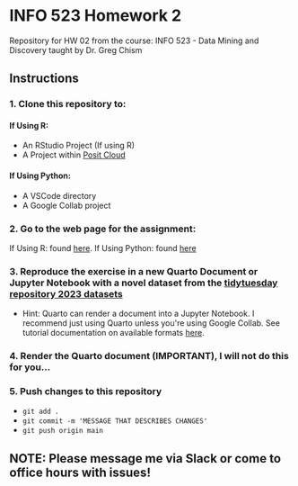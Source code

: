 # INFO 523 Homework 2

Repository for HW 02 from the course: INFO 523 - Data Mining and Discovery taught by Dr. Greg Chism

## Instructions

### 1. Clone this repository to:
   
   #### If Using R:
   - An RStudio Project (If using R)
   - A Project within [Posit Cloud](https://posit.cloud/)

   #### If Using Python: 
   - A VSCode directory
   - A Google Collab project
   
### 2. Go to the web page for the assignment:
   If Using R: found [here](https://gchism94.github.io/EDA_In_R_Book/).
   If Using Python: found [here](https://gchism94.github.io/EDA_In_Python_Book/)
   
### 3. Reproduce the exercise in a new Quarto Document or Jupyter Notebook with a novel dataset from the [tidytuesday repository 2023 datasets](https://github.com/rfordatascience/tidytuesday/tree/master/data/2023)
  - Hint: Quarto can render a document into a Jupyter Notebook. I recommend just using Quarto unless you're using Google Collab. See tutorial documentation on available formats [here]([https://posit.cloud/](https://quarto.org/docs/output-formats/all-formats.html)https://quarto.org/docs/output-formats/all-formats.html).
    
### 4. Render the Quarto document (IMPORTANT), I will not do this for you...
   
### 5. Push changes to this repository
  - `git add .`
  - `git commit -m 'MESSAGE THAT DESCRIBES CHANGES'`
  - `git push origin main`

## NOTE: Please message me via Slack or come to office hours with issues!


